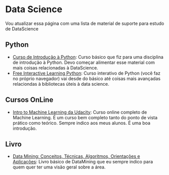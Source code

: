 # Data Science

Vou atualizar essa página com uma lista de material de suporte para estudo de DataScience 


## Python 

* [Curso de Introdução à Python](https://github.com/adolfoguimaraes/learningpython): Curso básico que fiz para uma disciplina de introdução à Python. Devo começar alimentar esse material com mais coisas relacionadas à DataScience.
* [Free Interactive Learning Python](https://www.learnpython.org/): Curso interativo de Python (você faz no próprio navegador) vai desde do básico até coisas mais avançadas relaciondas à bibliotecas úteis à data science. 

## Cursos OnLine 

* [Intro to Machine Learning da Udacity](https://br.udacity.com/course/intro-to-machine-learning--ud120/): Curso online completo de Machine Learning. É um curso bem completo tanto do ponto de vista prático como teórico. Sempre indico aos meus alunos. É uma boa introdução.

## Livro
* [Data Mining: Conceitos, Técnicas, Algoritmos, Orientações e Aplicações](https://www.amazon.com.br/Data-Mining-Ronaldo-Goldschmidt-ebook/dp/B00YEWR08U/): Livro básico de DataMining que eu sempre indico para quem quer ter uma visão geral sobre a área. 